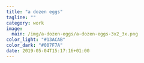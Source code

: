 ```yaml
---
title: "a dozen eggs"
tagline: ""
category: work
image:
  main: /img/a-dozen-eggs/a-dozen-eggs-3x2_3x.png
color_light: "#13ACAB"
color_dark: "#007F7A"
date: 2019-05-04T15:17:16+01:00
---
```

